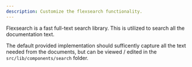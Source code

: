 ```yaml
---
description: Customize the flexsearch functionality.
---
```


Flexsearch is a fast full-text search library. This is utilized to search all the documentation text.

The default provided implementation should sufficently capture all the text needed from the documents, but can be viewed / edited in the `src/lib/components/search` folder.